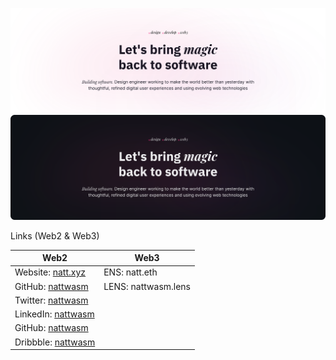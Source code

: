 ![Banner](./src/banner_light.svg#gh-light-mode-only)
![Banner](./src/banner_dark.svg#gh-dark-mode-only)

Links (Web2 & Web3)

| Web2                                                       | Web3                |
| ---------------------------------------------------------- | ------------------- |
| Website: [natt.xyz](http://natt.xyz)                       | ENS: natt.eth       |
| GitHub: [nattwasm](https://github.com/nattwasm)            | LENS: nattwasm.lens |
| Twitter: [nattwasm](https://twitter.com/nattwasm)          |                     |
| LinkedIn: [nattwasm](https://www.linkedin.com/in/nattwasm) |                     |
| GitHub: [nattwasm](https://github.com/nattwasm)            |                     |
| Dribbble: [nattwasm](https://dribbble.com/nattwasm)        |                     |
